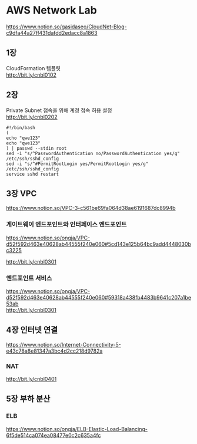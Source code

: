 # AWS Network Lab
https://www.notion.so/gasidaseo/CloudNet-Blog-c9dfa44a27ff431dafdd2edacc8a1863

## 1장

CloudFormation 템플릿   
http://bit.ly/cnbl0102

## 2장

Private Subnet 접속을 위해 계정 접속 허용 설정   
http://bit.ly/cnbl0202
```
#!/bin/bash
(
echo "qwe123"
echo "qwe123"
) | passwd --stdin root
sed -i "s/^PasswordAuthentication no/PasswordAuthentication yes/g" /etc/ssh/sshd_config
sed -i "s/^#PermitRootLogin yes/PermitRootLogin yes/g" /etc/ssh/sshd_config
service sshd restart
```

## 3장 VPC 
https://www.notion.so/VPC-3-c561be69fa064d38ae6191687dc8994b
### 게이트웨이 엔드포인트와 인터페이스 엔드포인트   
https://www.notion.so/ongja/VPC-d52f592d463e40628ab44555f240e060#5cd143e125b64bc9add4448030bc3225

http://bit.ly/cnbl0301   

### 엔드포인트 서비스
https://www.notion.so/ongja/VPC-d52f592d463e40628ab44555f240e060#59318a438fb4483b9641c207a1be53ab   
http://bit.ly/cnbl0301 

## 4장 인터넷 연결
https://www.notion.so/Internet-Connectivity-5-e43c78a8e81347a3bc4d2cc218d9782a   

### NAT
http://bit.ly/cnbl0401


## 5장 부하 분산
### ELB 
https://www.notion.so/ongja/ELB-Elastic-Load-Balancing-6f5de514ca074ea08477e0c2c635a4fc


